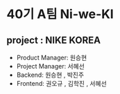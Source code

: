 # 40기 A팀 Ni-we-KI
## project : NIKE KOREA

- Product Manager: 원승현
- Project Manager: 서혜선
- Backend: 원승현 , 박진주
- Frontend: 권오규 , 김학진 , 서혜선
